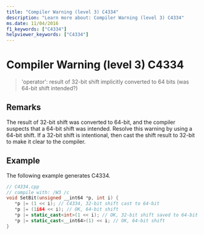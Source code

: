 ```yaml
---
title: "Compiler Warning (level 3) C4334"
description: "Learn more about: Compiler Warning (level 3) C4334"
ms.date: 11/04/2016
f1_keywords: ["C4334"]
helpviewer_keywords: ["C4334"]
---
```

# Compiler Warning (level 3) C4334

> 'operator': result of 32-bit shift implicitly converted to 64 bits (was 64-bit shift intended?)

## Remarks

The result of 32-bit shift was converted to 64-bit, and the compiler suspects that a 64-bit shift was intended. Resolve this warning by using a 64-bit shift. If a 32-bit shift is intentional, then cast the shift result to 32-bit to make it clear to the compiler.

## Example

The following example generates C4334.

```cpp
// C4334.cpp
// compile with: /W3 /c
void SetBit(unsigned __int64 *p, int i) {
   *p |= (1 << i); // C4334, 32-bit shift cast to 64-bit
   *p |= (1i64 << i); // OK, 64-bit shift
   *p |= static_cast<int>(1 << i); // OK, 32-bit shift saved to 64-bit result
   *p |= static_cast<__int64>(1) << i; // OK, 64-bit shift
}
```
